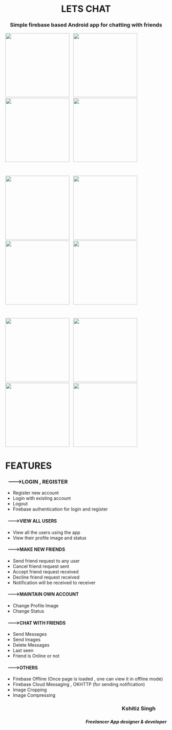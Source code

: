 # <h1 align = "center">LETS CHAT</h1>
### <h3 align= "center">Simple firebase based Android app for chatting with friends</h1>
<img src="https://github.com/kshitiz1007/Lets-Chat/blob/master/Screenshots/letsChatScreenshots1.png" width="200"> &nbsp; <img src="https://github.com/kshitiz1007/Lets-Chat/blob/master/Screenshots/letsChatScreenshots2.png" width="200"> &nbsp; <img src="https://github.com/kshitiz1007/Lets-Chat/blob/master/Screenshots/letsChatScreenshots3.png" width="200"> &nbsp; <img src="https://github.com/kshitiz1007/Lets-Chat/blob/master/Screenshots/letsChatScreenshots4.png" width="200"> &nbsp; 
#
<img src="https://github.com/kshitiz1007/Lets-Chat/blob/master/Screenshots/letsChatScreenshots5.png" width="200"> &nbsp; <img src="https://github.com/kshitiz1007/Lets-Chat/blob/master/Screenshots/letsChatScreenshots6.png" width="200"> &nbsp; <img src="https://github.com/kshitiz1007/Lets-Chat/blob/master/Screenshots/letsChatScreenshots7.png" width="200"> &nbsp; <img src="https://github.com/kshitiz1007/Lets-Chat/blob/master/Screenshots/letsChatScreenshots8.png" width="200"> &nbsp; 
#
<img src="https://github.com/kshitiz1007/Lets-Chat/blob/master/Screenshots/letsChatScreenshots9.png" width="200"> &nbsp; <img src="https://github.com/kshitiz1007/Lets-Chat/blob/master/Screenshots/letsChatScreenshots10.png" width="200"> &nbsp; <img src="https://github.com/kshitiz1007/Lets-Chat/blob/master/Screenshots/letsChatScreenshots11.png" width="200"> &nbsp; <img src="https://github.com/kshitiz1007/Lets-Chat/blob/master/Screenshots/letsChatScreenshots12.png" width="200">
#
#
# FEATURES

### &nbsp;  --->LOGIN , REGISTER
* Register new account
* Login with existing account
* Logout
* Firebase authentication for login and register

#### &nbsp; --->VIEW ALL USERS
* View all the users using the app
* View their profile image and status

#### &nbsp; --->MAKE NEW FRIENDS
* Send friend request to any user
* Cancel friend request sent
* Accept friend request received
* Decline friend request received
* Notification will be received to receiver

#### &nbsp; --->MAINTAIN OWN ACCOUNT
* Change Profile Image
* Change Status

#### &nbsp; --->CHAT WITH FRIENDS
* Send Messages
* Send Images
* Delete Messages
* Last seen 
* Friend is Online or not

#### &nbsp; --->OTHERS
* Firebase Offline (Once page is loaded , one can view it in offline mode)
* Firebase Cloud Messaging , OKHTTP (for sending notification)
* Image Cropping 
* Image Compressing

### <h3 align="right">Kshitiz Singh &nbsp;&nbsp;&nbsp;&nbsp;&nbsp;&nbsp;&nbsp;&nbsp;</h5>
### <h5 align="right">Freelancer App designer & developer</h5>
